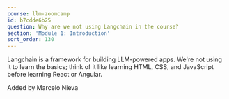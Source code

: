 ```yaml
---
course: llm-zoomcamp
id: b7cdde6b25
question: Why are we not using Langchain in the course?
section: 'Module 1: Introduction'
sort_order: 130
---
```


Langchain is a framework for building LLM-powered apps. We're not using it to learn the basics; think of it like learning HTML, CSS, and JavaScript before learning React or Angular.

Added by Marcelo Nieva

